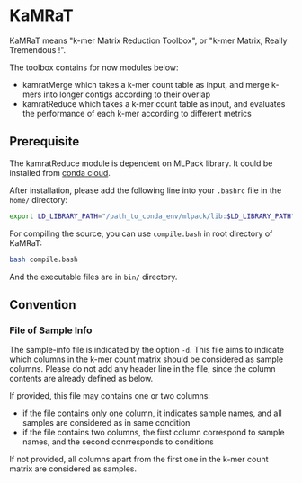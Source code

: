 # KaMRaT

KaMRaT means "k-mer Matrix Reduction Toolbox", or "k-mer Matrix, Really Tremendous !".

The toolbox contains for now modules below:

- kamratMerge which takes a k-mer count table as input, and merge k-mers into longer contigs according to their overlap
- kamratReduce which takes a k-mer count table as input, and evaluates the performance of each k-mer according to different metrics

## Prerequisite

The kamratReduce module is dependent on MLPack library. It could be installed from [conda cloud](https://anaconda.org/conda-forge/mlpack).

After installation, please add the following line into your ```.bashrc``` file in the ```home/``` directory:

```bash
export LD_LIBRARY_PATH="/path_to_conda_env/mlpack/lib:$LD_LIBRARY_PATH"
```

For compiling the source, you can use ```compile.bash``` in root directory of KaMRaT:

```bash
bash compile.bash
```

And the executable files are in ```bin/``` directory.

## Convention

### File of Sample Info

The sample-info file is indicated by the option ```-d```. This file aims to indicate which columns in the k-mer count matrix should be considered as sample columns. Please do not add any header line in the file, since the column contents are already defined as below.

If provided, this file may contains one or two columns:

- if the file contains only one column, it indicates sample names, and all samples are considered as in same condition
- if the file contains two columns, the first column correspond to sample names, and the second conrresponds to conditions

If not provided, all columns apart from the first one in the k-mer count matrix are considered as samples.
